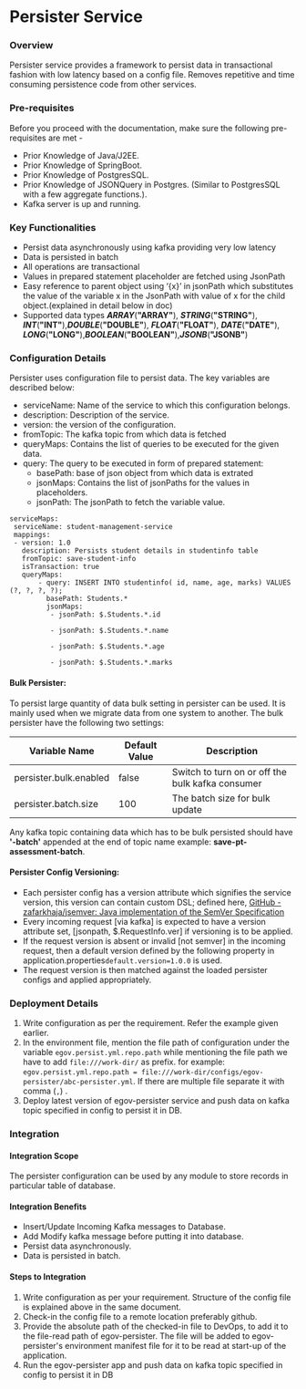 # Persister Service



### Overview <a href="#overview" id="overview"></a>

Persister service provides a framework to persist data in transactional fashion with low latency based on a config file. Removes repetitive and time consuming persistence code from other services.

### Pre-requisites <a href="#pre-requisites" id="pre-requisites"></a>

Before you proceed with the documentation, make sure the following pre-requisites are met -

* Prior Knowledge of Java/J2EE.
* Prior Knowledge of SpringBoot.
* Prior Knowledge of PostgresSQL.
* Prior Knowledge of JSONQuery in Postgres. (Similar to PostgresSQL with a few aggregate functions.).
* Kafka server is up and running.

### Key Functionalities <a href="#key-functionalities" id="key-functionalities"></a>

* Persist data asynchronously using kafka providing very low latency
* Data is persisted in batch
* All operations are transactional
* Values in prepared statement placeholder are fetched using JsonPath
* Easy reference to parent object using ‘{x}’ in jsonPath which substitutes the value of the variable x in the JsonPath with value of x for the child object.(explained in detail below in doc)
* Supported data types _**ARRAY**_(**"ARRAY"**), _**STRING**_(**"STRING"**), _**INT**_(**"INT"**),_**DOUBLE**_(**"DOUBLE"**), _**FLOAT**_(**"FLOAT"**), _**DATE**_(**"DATE"**), _**LONG**_(**"LONG"**),_**BOOLEAN**_(**"BOOLEAN"**),_**JSONB**_(**"JSONB"**)

### Configuration Details <a href="#configuration-details" id="configuration-details"></a>

Persister uses configuration file to persist data. The key variables are described below:

* serviceName: Name of the service to which this configuration belongs.
* description: Description of the service.
* version: the version of the configuration.
* fromTopic: The kafka topic from which data is fetched
* queryMaps: Contains the list of queries to be executed for the given data.
* query: The query to be executed in form of prepared statement:
  * basePath: base of json object from which data is extrated
  * jsonMaps: Contains the list of jsonPaths for the values in placeholders.
  * jsonPath: The jsonPath to fetch the variable value.

```
serviceMaps:
 serviceName: student-management-service
 mappings:
 - version: 1.0
   description: Persists student details in studentinfo table
   fromTopic: save-student-info
   isTransaction: true
   queryMaps:
       - query: INSERT INTO studentinfo( id, name, age, marks) VALUES (?, ?, ?, ?);
         basePath: Students.*
         jsonMaps:
          - jsonPath: $.Students.*.id

          - jsonPath: $.Students.*.name

          - jsonPath: $.Students.*.age

          - jsonPath: $.Students.*.marks
```

#### Bulk Persister: <a href="#bulk-persister" id="bulk-persister"></a>

To persist large quantity of data bulk setting in persister can be used. It is mainly used when we migrate data from one system to another. The bulk persister have the following two settings:

| Variable Name          | Default Value | Description                                      |
| ---------------------- | ------------- | ------------------------------------------------ |
| persister.bulk.enabled | false         | Switch to turn on or off the bulk kafka consumer |
| persister.batch.size   | 100           | The batch size for bulk update                   |

Any kafka topic containing data which has to be bulk persisted should have **'-batch'** appended at the end of topic name example: **save-pt-assessment-batch**.

#### Persister Config Versioning: <a href="#persister-config-versioning" id="persister-config-versioning"></a>

* Each persister config has a version attribute which signifies the service version, this version can contain custom DSL; defined here, [GitHub - zafarkhaja/jsemver: Java implementation of the SemVer Specification](https://github.com/zafarkhaja/jsemver#external-dsl)
* Every incoming request \[via kafka] is expected to have a version attribute set, \[jsonpath, $.RequestInfo.ver] if versioning is to be applied.
* If the request version is absent or invalid \[not semver] in the incoming request, then a default version defined by the following property in application.properties`default.version=1.0.0` is used.
* The request version is then matched against the loaded persister configs and applied appropriately.

### Deployment Details <a href="#deployment-details" id="deployment-details"></a>

1. Write configuration as per the requirement. Refer the example given earlier.
2. In the environment file, mention the file path of configuration under the variable `egov.persist.yml.repo.path` while mentioning the file path we have to add `file:///work-dir/` as prefix. for example: `egov.persist.yml.repo.path = file:///work-dir/configs/egov-persister/abc-persister.yml`. If there are multiple file separate it with comma (`,`) .
3. Deploy latest version of egov-persister service and push data on kafka topic specified in config to persist it in DB.

### Integration  <a href="#integration" id="integration"></a>

#### Integration Scope <a href="#integration-scope" id="integration-scope"></a>

The persister configuration can be used by any module to store records in particular table of database.

#### Integration Benefits <a href="#integration-benefits" id="integration-benefits"></a>

* Insert/Update Incoming Kafka messages to Database.
* Add Modify kafka message before putting it into database.
* Persist data asynchronously.
* Data is persisted in batch.

#### Steps to Integration <a href="#steps-to-integration" id="steps-to-integration"></a>

1. Write configuration as per your requirement. Structure of the config file is explained above in the same document.
2. Check-in the config file to a remote location preferably github.
3. Provide the absolute path of the checked-in file to DevOps, to add it to the file-read path of egov-persister. The file will be added to egov-persister's environment manifest file for it to be read at start-up of the application.
4. Run the egov-persister app and push data on kafka topic specified in config to persist it in DB
